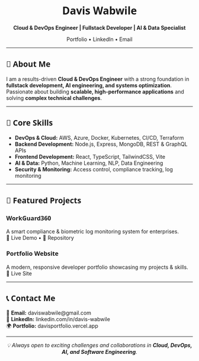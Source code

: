 <!-- 
  Expert-Level GitHub README for Recruiters
  Designed to look like a personal website with smooth transitions and dark mode support.
-->

<style>
  /* Smooth transition on hover and theme change */
  .fade {
    transition: all 0.3s ease-in-out;
  }
  .section:hover {
    transform: translateY(-2px);
    background-color: var(--color-canvas-subtle);
  }
  h1, h2, h3 {
    font-family: 'Segoe UI', sans-serif;
    transition: color 0.3s ease-in-out;
  }
  a {
    color: var(--color-accent-fg);
    text-decoration: none;
    transition: color 0.3s ease-in-out;
  }
  a:hover {
    color: var(--color-fg-default);
  }
</style>

<div align="center">

# **Davis Wabwile**
**Cloud & DevOps Engineer | Fullstack Developer | AI & Data Specialist**

[Portfolio](https://davisportfolio.vercel.app) • [LinkedIn](https://www.linkedin.com/in/davis-wabwile) • [Email](mailto:daviswabwile@gmail.com)

</div>

---

## 🚀 About Me
I am a results-driven **Cloud & DevOps Engineer** with a strong foundation in **fullstack development, AI engineering, and systems optimization**. Passionate about building **scalable, high-performance applications** and solving **complex technical challenges**.

---

## 💼 Core Skills
<div class="fade">

- **DevOps & Cloud:** AWS, Azure, Docker, Kubernetes, CI/CD, Terraform  
- **Backend Development:** Node.js, Express, MongoDB, REST & GraphQL APIs  
- **Frontend Development:** React, TypeScript, TailwindCSS, Vite  
- **AI & Data:** Python, Machine Learning, NLP, Data Engineering  
- **Security & Monitoring:** Access control, compliance tracking, log monitoring  

</div>

---

## 📂 Featured Projects
<div class="section fade">

### **WorkGuard360**  
A smart compliance & biometric log monitoring system for enterprises.  
[🔗 Live Demo](https://workguard360.vercel.app) • [📂 Repository](https://github.com/Alphadavethedon/Workguard360)

</div>

<div class="section fade">

### **Portfolio Website**  
A modern, responsive developer portfolio showcasing my projects & skills.  
[🔗 Live Site](https://davisportfolio.vercel.app)

</div>

---

## 📞 Contact Me
📧 **Email:** [daviswabwile@gmail.com](mailto:daviswabwile@gmail.com)  
💼 **LinkedIn:** [linkedin.com/in/davis-wabwile](https://www.linkedin.com/in/davis-wabwile)  
🌍 **Portfolio:** [davisportfolio.vercel.app](https://davisportfolio.vercel.app)

---

<div align="center">
  
_💡 Always open to exciting challenges and collaborations in **Cloud, DevOps, AI, and Software Engineering**._

</div>
